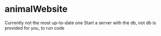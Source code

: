 # animalWebsite
Currently not the most up-to-date one
Start a server with the db, not db is provided for you, to run code
